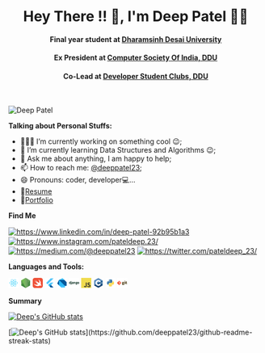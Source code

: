 <h1 align="center">Hey There !! 👋, I'm Deep Patel 👨‍💻</h1>
<h4 align="center">Final year student at <a href="https://www.ddu.ac.in/">Dharamsinh Desai University</a> </h4> 
<h4 align="center">Ex President at <a href="https://www.csiddu.in/">Computer Society Of India, DDU</a></h4>
<h4 align="center">Co-Lead at <a href="https://www.dscddu.com/">Developer Student Clubs, DDU</a></h4><br>
 
 <p align="left"> <img src="https://komarev.com/ghpvc/?username=deeppatel23&label=Profile%20views&color=0e75b6&style=flat" alt="Deep Patel" /> </p>
  
**Talking about Personal Stuffs:**

- 👨🏽‍💻 I’m currently working on something cool :wink:;
- 🌱 I’m currently learning Data Structures and Algorithms 😉; 
- 💬 Ask me about anything, I am happy to help;
- 📫 How to reach me: [@deeppatel23](https://www.linkedin.com/in/deep-patel-92b95b1a3);
- 😄 Pronouns: coder, developer💻... 
- 📝[Resume](https://drive.google.com/file/d/165iDpANWliNXQlAMNAzju8_zLqlwFPs4/view?usp=sharing)
- 🔗[Portfolio](https://deeppatel.vercel.app)

**Find Me** 

<p align="left">
<a href="https://www.linkedin.com/in/deep-patel-92b95b1a3" target="blank"><img align="center" src="https://raw.githubusercontent.com/rahuldkjain/github-profile-readme-generator/master/src/images/icons/Social/linked-in-alt.svg" alt="https://www.linkedin.com/in/deep-patel-92b95b1a3" height="30" width="40" /></a>
<a href="https://www.instagram.com/pateldeep.23/" target="blank"><img align="center" src="https://raw.githubusercontent.com/rahuldkjain/github-profile-readme-generator/master/src/images/icons/Social/instagram.svg" alt="https://www.instagram.com/pateldeep.23/" height="30" width="40" /></a>
<a href="https://medium.com/@deeppatel23" target="blank"><img align="center" src="https://raw.githubusercontent.com/rahuldkjain/github-profile-readme-generator/master/src/images/icons/Social/medium.svg" alt="https://medium.com/@deeppatel23" height="30" width="40" /></a>
<a href="https://twitter.com/pateldeep_23" target="blank"><img align="center" src="https://raw.githubusercontent.com/rahuldkjain/github-profile-readme-generator/master/src/images/icons/Social/twitter.svg" alt="https://twitter.com/pateldeep_23/" height="30" width="40" /></a>
</p>

**Languages and Tools:**  

<code><img height="20" src="https://raw.githubusercontent.com/github/explore/80688e429a7d4ef2fca1e82350fe8e3517d3494d/topics/react/react.png"></code>
<code><img height="20" src="https://raw.githubusercontent.com/github/explore/80688e429a7d4ef2fca1e82350fe8e3517d3494d/topics/nodejs/nodejs.png"></code>
<code><img height="20" src="https://raw.githubusercontent.com/github/explore/80688e429a7d4ef2fca1e82350fe8e3517d3494d/topics/swift/swift.png"></code>
<code><img height="20" src="https://raw.githubusercontent.com/github/explore/80688e429a7d4ef2fca1e82350fe8e3517d3494d/topics/flutter/flutter.png"></code>
<code><img height="20" src="https://raw.githubusercontent.com/github/explore/80688e429a7d4ef2fca1e82350fe8e3517d3494d/topics/dart/dart.png"></code>
<code><img height="20" src="https://raw.githubusercontent.com/github/explore/80688e429a7d4ef2fca1e82350fe8e3517d3494d/topics/django/django.png"></code>
<code><img height="20" src="https://raw.githubusercontent.com/github/explore/80688e429a7d4ef2fca1e82350fe8e3517d3494d/topics/javascript/javascript.png"></code>
<code><img height="20" src="https://raw.githubusercontent.com/github/explore/80688e429a7d4ef2fca1e82350fe8e3517d3494d/topics/cpp/cpp.png"></code>
<code><img height="20" src="https://raw.githubusercontent.com/github/explore/80688e429a7d4ef2fca1e82350fe8e3517d3494d/topics/python/python.png"></code>
<code><img height="20" src="https://raw.githubusercontent.com/github/explore/80688e429a7d4ef2fca1e82350fe8e3517d3494d/topics/git/git.png"></code>


<!--<details>-->

**Summary**

[![Deep's GitHub stats](https://github-readme-stats.vercel.app/api?username=deeppatel23&count_private=true&show_icons=true)](https://github.com/deeppatel23/github-readme-stats)

[![Deep's GitHub stats](https://github-readme-streak-stats.herokuapp.com/?user=deeppatel23&")](https://github.com/deeppatel23/github-readme-streak-stats)

<!--</details>-->
